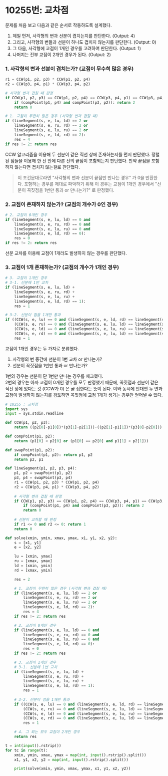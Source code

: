 # 10255번: 교차점

문제를 처음 보고 다음과 같은 순서로 작동하도록 설계했다.
1. 제일 먼저, 사각형의 변과 선분이 겹치는지를 판단한다. (Output: 4)
2. 그리고, 사각형의 변들과 선분이 하나도 겹치지 않는지를 판단한다. (Output: 0)
3. 그 다음, 사각형에 교점이 1개인 경우를 고려하여 판단한다. (Output: 1)
4. 나머지는 전부 교점이 2개인 경우가 된다. (Output: 2)

### 1. 사각형의 변과 선분이 겹치는가? (교점이 무수히 많은 경우)
```py
r1 = CCW(p1, p2, p3) * CCW(p1, p2, p4)
r2 = CCW(p3, p4, p1) * CCW(p3, p4, p2)

# 사각형 변과 겹칠 때 판정
if CCW(p1, p2, p3) == CCW(p1, p2, p4) == CCW(p3, p4, p1) == CCW(p3, p4, p2)== 0:
    if (compPoint(p1, p4) and compPoint(p3, p2)): return 2
    return 0
```
```py
# 1. 교점이 무한히 많은 경우 (사각형 변과 겹칠 때)
if (lineSegment(s, e, lu, ld) == 2 or 
    lineSegment(s, e, ru, rd) == 2 or 
    lineSegment(s, e, lu, ru) == 2 or 
    lineSegment(s, e, ld, rd) == 2):
    res = 4   
if res != 2: return res
```
CCW 알고리즘을 이용해 두 선분이 같은 직선 상에 존재하는지를 먼저 판단했다. 정렬된 점들을 이용해 한 선 안에 다른 선의 끝점이 포함되는지 판단했다. 만약 끝점을 포함하지 않는다면 겹치지 않는걸로 판단했다. 

> 이 조건문대로라면 "사각형의 변과 선분이 끝점만 만나는 경우" 가 0을 반환한다. 포함하는 경우를 제대로 파악하기 위해 이 경우는 교점이 1개인 경우에서 "선분이 꼭짓점을 1번만 통과 or 만나는가?" 로 판정했다.

### 2. 교점이 존재하지 않는가? (교점의 개수가 0인 경우)
```py
# 2. 교점이 0개인 경우
if (lineSegment(s, e, lu, ld) == 0 and 
    lineSegment(s, e, ru, rd) == 0 and 
    lineSegment(s, e, lu, ru) == 0 and 
    lineSegment(s, e, ld, rd) == 0):
    res = 0
if res != 2: return res
```

선분 교차를 이용해 교점이 1개라도 발생하지 않는 경우를 판단했다.

### 3. 교점이 1개 존재하는가? (교점의 개수가 1개인 경우)
```py
# 3. 교점이 1개인 경우
# 3-1. 선분에 1번 교차
if (lineSegment(s, e, lu, ld) + 
    lineSegment(s, e, ru, rd) +
    lineSegment(s, e, lu, ru) +
    lineSegment(s, e, ld, rd) == 1):
    res = 1

# 3-2. 선분이 점을 1개만 통과
if ((CCW(s, e, lu) == 0 and (lineSegment(s, e, ld, rd) == lineSegment(s, e, ru, rd) == 0)) or
    (CCW(s, e, ru) == 0 and (lineSegment(s, e, lu, ld) == lineSegment(s, e, ld, rd) == 0)) or
    (CCW(s, e, ld) == 0 and (lineSegment(s, e, lu, ru) == lineSegment(s, e, ru, rd) == 0)) or
    (CCW(s, e, rd) == 0 and (lineSegment(s, e, lu, ld) == lineSegment(s, e, lu, ru) == 0))):
    res = 1
```

교점이 1개인 경우는 두 가지로 분류했다.
1. 사각형의 변 중간에 선분이 1번 교차 or 만나는가?
2. 선분이 꼭짓점을 1번만 통과 or 만나는가?

1번의 경우는 선분이 단 1번만 만나는 경우를 체크했다.  
2번의 경우는 아까 교점이 0개인 경우를 모두 판정했기 때문에, 꼭짓점과 선분이 같은 직선 상에 있다는 것 (CCW가 0) 은 곧 접한다는 뜻이 된다. 이와 동시에 반대편 두 변과 교점이 발생하지 않는지를 검토하면 꼭짓점에 교점 1개가 생기는 경우만 얻어낼 수 있다.

```py
# 10255 : 교차점
import sys
input = sys.stdin.readline

def CCW(p1, p2, p3):
    return ((p2[0]-p1[0])*(p3[1]-p2[1]))-((p2[1]-p1[1])*(p3[0]-p2[0]))

def compPoint(p1, p2):
    return (p1[0] < p2[0] or (p1[0] == p2[0] and p1[1] < p2[1]))

def swapPoint(p1, p2):
    if compPoint(p1, p2): return p1, p2
    return p2, p1

def lineSegment(p1, p2, p3, p4):
    p1, p2 = swapPoint(p1, p2)
    p3, p4 = swapPoint(p3, p4)
    r1 = CCW(p1, p2, p3) * CCW(p1, p2, p4)
    r2 = CCW(p3, p4, p1) * CCW(p3, p4, p2)
    
    # 사각형 변과 겹칠 때 판정
    if CCW(p1, p2, p3) == CCW(p1, p2, p4) == CCW(p3, p4, p1) == CCW(p3, p4, p2)== 0:
        if (compPoint(p1, p4) and compPoint(p3, p2)): return 2
        return 0
    
    # 선분이 교차할 때 판정
    if r1 <= 0 and r2 <= 0: return 1
    return 0

def solve(xmin, ymin, xmax, ymax, x1, y1, x2, y2):
    s = [x1, y1]
    e = [x2, y2]

    lu = [xmin, ymax]
    ru = [xmax, ymax]
    ld = [xmin, ymin]
    rd = [xmax, ymin]

    res = 2

    # 1. 교점이 무한히 많은 경우 (사각형 변과 겹칠 때)
    if (lineSegment(s, e, lu, ld) == 2 or 
        lineSegment(s, e, ru, rd) == 2 or 
        lineSegment(s, e, lu, ru) == 2 or 
        lineSegment(s, e, ld, rd) == 2):
        res = 4   
    if res != 2: return res

    # 2. 교점이 0개인 경우
    if (lineSegment(s, e, lu, ld) == 0 and 
        lineSegment(s, e, ru, rd) == 0 and 
        lineSegment(s, e, lu, ru) == 0 and 
        lineSegment(s, e, ld, rd) == 0):
        res = 0
    if res != 2: return res

    # 3. 교점이 1개인 경우
    # 3-1. 선분에 1번 교차
    if (lineSegment(s, e, lu, ld) + 
        lineSegment(s, e, ru, rd) +
        lineSegment(s, e, lu, ru) +
        lineSegment(s, e, ld, rd) == 1):
        res = 1
    
    # 3-2. 선분이 점을 1개만 통과
    if ((CCW(s, e, lu) == 0 and (lineSegment(s, e, ld, rd) == lineSegment(s, e, ru, rd) == 0)) or
        (CCW(s, e, ru) == 0 and (lineSegment(s, e, lu, ld) == lineSegment(s, e, ld, rd) == 0)) or
        (CCW(s, e, ld) == 0 and (lineSegment(s, e, lu, ru) == lineSegment(s, e, ru, rd) == 0)) or
        (CCW(s, e, rd) == 0 and (lineSegment(s, e, lu, ld) == lineSegment(s, e, lu, ru) == 0))):
        res = 1

    # 4. 그 외는 모두 교점이 2개인 경우
    return res

t = int(input().rstrip())
for tc in range(t):
    xmin, ymin, xmax, ymax = map(int, input().rstrip().split())
    x1, y1, x2, y2 = map(int, input().rstrip().split())

    print(solve(xmin, ymin, xmax, ymax, x1, y1, x2, y2))
```
